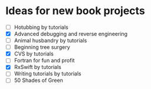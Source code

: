 # Ideas for new book projects

- [ ] Hotubbing by tutorials
- [x] Advanced debugging and reverse engineering
- [ ] Animal husbandry by tutorials
- [ ] Beginning tree surgery
- [x] CVS by tutorials
- [ ] Fortran for fun and profit
- [x] RxSwift by tutorials
- [ ] Writing tutorials by tutorials
- [ ] 50 Shades of Green
